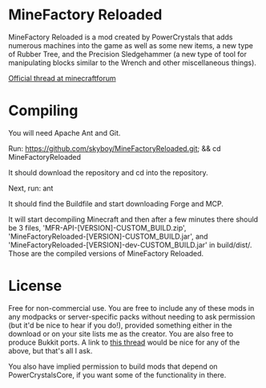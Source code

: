 MineFactory Reloaded
=============

MineFactory Reloaded is a mod created by PowerCrystals that adds numerous machines into the game as well as some new items, a new type of Rubber Tree, and the Precision Sledgehammer (a new type of tool for manipulating blocks similar to the Wrench and other miscellaneous things). 

[Official thread at minecraftforum](http://www.minecraftforum.net/topic/2016680-162164-powercrystals-mods-minefactoryreloaded-powercrystalscore-and-netherores-updated-mfr-275-released/)

Compiling
=======

You will need Apache Ant and Git.

Run: https://github.com/skyboy/MineFactoryReloaded.git; && cd MineFactoryReloaded

It should download the repository and cd into the repository.

Next, run: ant

It should find the Buildfile and start downloading Forge and MCP.

It will start decompiling Minecraft and then after a few minutes there should be 3 files, 'MFR-API-\[VERSION\]-CUSTOM_BUILD.zip', 'MineFactoryReloaded-\[VERSION\]-CUSTOM_BUILD.jar', and 'MineFactoryReloaded-\[VERSION\]-dev-CUSTOM_BUILD.jar'  in build/dist/. Those are the compiled versions of MineFactory Reloaded.

License
=======

Free for non-commercial use. You are free to include any of these mods in any modpacks or server-specific packs without needing to ask permission (but it'd be nice to hear if you do!), provided something either in the download or on your site lists me as the creator. You are also free to produce Bukkit ports. A link to [this thread](http://www.minecraftforum.net/topic/2016680-162164-powercrystals-mods-minefactoryreloaded-powercrystalscore-and-netherores-updated-mfr-275-released/) would be nice for any of the above, but that's all I ask.

You also have implied permission to build mods that depend on PowerCrystalsCore, if you want some of the functionality in there.
